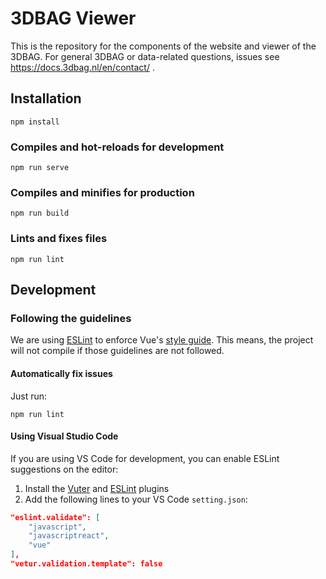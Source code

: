 # 3DBAG Viewer

This is the repository for the components of the website and viewer of the 3DBAG. For general 3DBAG or data-related questions, issues see https://docs.3dbag.nl/en/contact/ . 

## Installation
```
npm install
```

### Compiles and hot-reloads for development
```
npm run serve
```

### Compiles and minifies for production
```
npm run build
```

### Lints and fixes files
```
npm run lint
```

## Development

### Following the guidelines

We are using [ESLint](https://eslint.org/) to enforce Vue's [style guide](https://v3.vuejs.org/style-guide/). This means, the project will not compile if those guidelines are not followed.

#### Automatically fix issues

Just run:
```
npm run lint
```

#### Using Visual Studio Code

If you are using VS Code for development, you can enable ESLint suggestions on the editor:

1. Install the [Vuter](https://marketplace.visualstudio.com/items?itemName=yoyo930021.vuter) and [ESLint](https://marketplace.visualstudio.com/items?itemName=dbaeumer.vscode-eslint) plugins
2. Add the following lines to your VS Code `setting.json`:
```JSON
"eslint.validate": [
    "javascript",
    "javascriptreact",
    "vue"
],
"vetur.validation.template": false
```
